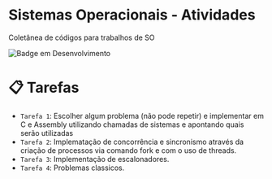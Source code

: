 # Sistemas Operacionais - Atividades
Coletânea de códigos para trabalhos de SO

![Badge em Desenvolvimento](http://img.shields.io/static/v1?label=STATUS&message=EM%20DESENVOLVIMENTO&color=GREEN&style=for-the-badge)

# :clipboard: Tarefas

- `Tarefa 1`: Escolher algum problema (não pode
repetir) e implementar em C e Assembly
utilizando chamadas de sistemas e
apontando quais serão utilizadas
- `Tarefa 2`: Implematação de concorrência e sincronismo através da criação de processos via comando fork e com o uso de threads. 
- `Tarefa 3`: Implementação de escalonadores.
- `Tarefa 4`: Problemas classicos.